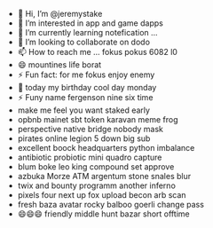 - 👋 Hi, I’m @jeremystake
- 👀 I’m interested in app and game dapps
- 🌱 I’m currently learning notefication ...
- 💞️ I’m looking to collaborate on dodo
- 📫 How to reach me ... fokus pokus 6082 l0
- 😄 mountines life borat
- ⚡ Fun fact: for me fokus enjoy enemy
- 👀 today my birthday cool day monday
- ⚡ Funy name fergenson nine six time
-  make me feel you want staked early
- opbnb mainet sbt token karavan meme frog
- perspective native bridge nobody mask
- pirates online legion 5 down big sub
- excellent boock headquarters python imbalance
- antibiotic probiotic mini quadro capture
- blum boke leo king compound set approve
- azbuka Morze ATM argentum stone snales blur
- twix and bounty programm another inferno
- pixels four next up fox upload becon arb scan
- fresh baza avatar rocky balboo goerli change pass
- 😄😄😄 friendly middle hunt bazar short offtime
